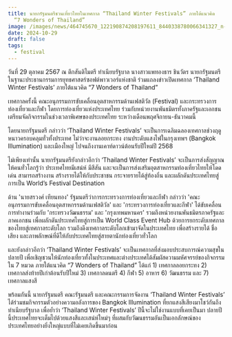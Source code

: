 ```yaml
---
title: นายกรัฐมนตรีชวนเที่ยวไทยในเทศกาล “Thailand Winter Festivals” ภายใต้แนวคิด
  “7 Wonders of Thailand”
image: /images/news/464745670_122190874208197611_8440338780066341327_n-3.jpg
date: 2024-10-29
draft: false
tags:
  - festival
---
```

วันที่ 29 ตุลาคม 2567 ณ ตึกสันติไมตรี ทำเนียบรัฐบาล นางสาวแพทองธาร ชินวัตร นายกรัฐมนตรี ในฐานะประธานกรรมการยุทธศาสตร์ซอฟต์พาวเวอร์แห่งชาติ ร่วมแถลงข่าวเปิดเทศกาล ‘Thailand Winter Festivals’ ภายใต้แนวคิด “7 Wonders of Thailand” 



เทศกาลครั้งนี้ คณะอนุกรรมการขับเคลื่อนอุตสาหกรรมด้านเฟสติวัล (Festival) และกระทรวงการท่องเที่ยวและกีฬา โดยการท่องเที่ยวแห่งประเทศไทย ร่วมกับหน่วยงานพันธมิตรทั้งภาครัฐและเอกชน เตรียมจัดกิจกรรมในช่วงเวลาพิเศษของประเทศไทย ระหว่างเดือนพฤศจิกายน-ธันวาคมนี้



โดยนายกรัฐมนตรี กล่าวว่า ‘Thailand Winter Festivals’ จะเป็นการเฉลิมฉลองเทศกาลช่วงฤดูหนาวครอบคลุมทั่วทั้งประเทศ ไม่ว่าจะงานลอยกระทง งานประดับแสงไฟในกรุงเทพฯ (Bangkok Illumination) และเมืองใหญ่ ไปจนถึงงานเคาท์ดาวน์ต้อนรับปีใหม่ปี 2568  



ไม่เพียงเท่านั้น นายกรัฐมนตรียังกล่าวอีกว่า ‘Thailand Winter Festivals’ จะเป็นการส่งสัญญาณให้คนทั่วโลกรู้ว่า ประเทศไทยมีเสน่ห์ มีสีสัน และจะเป็นการส่งเสริมอุตสาหกรรมท่องเที่ยวไทยให้โดดเด่น สามารถสร้างงาน สร้างรายได้ให้กับประชาชน กระจายรายได้สู่ท้องถิ่น และผลักดันประเทศไทยสู่การเป็น World’s Festival Destination 



ด้าน 'นายสรวงศ์ เทียนทอง' รัฐมนตรีว่าการกระทรวงการท่องเที่ยวและกีฬา กล่าวว่า 'คณะอนุกรรมการขับเคลื่อนอุตสาหกรรมด้านเฟสติวัล' และ 'กระทรวงการท่องเที่ยวและกีฬา' ได้ขับเคลื่อนการทำงานร่วมกับ 'กระทรวงวัฒนธรรม' และ 'กรุงเทพมหานคร' รวมถึงหน่วยงานพันธมิตรภาครัฐและภาคเอกชน เพื่อผลักดันประเทศไทยสู่การเป็น World Class Event Hub ด้วยการยกระดับเทศกาลของไทยสู่เทศกาลระดับโลก รวมถึงดึงเทศกาลระดับโลกเข้ามาจัดในประเทศไทย เพื่อสร้างรายได้ ชื่อเสียง และภาพลักษณ์ที่ดีให้กับประเทศไทยสู่สายตานักท่องเที่ยวทั่วโลก 



และยังกล่าวอีกว่า ‘Thailand Winter Festivals’ จะเป็นเทศกาลที่ส่งมอบประสบการณ์ความสุขในปลายปี เพื่อเชิญชวนให้นักท่องเที่ยวทั้งในประเทศและต่างประเทศได้สัมผัสความมหัศจรรย์ของกิจกรรมใน 7 หมวด ภายใต้แนวคิด “7 Wonders of Thailand” ได้แก่ 1) เทศกาลลอยกระทง 2) เทศกาลส่งท้ายปีเก่าต้อนรับปีใหม่ 3) เทศกาลดนตรี 4) กีฬา 5) อาหาร 6) วัฒนธรรม และ 7) เทศกาลแสงสี  



พร้อมกันนี้ นายกรัฐมนตรี คณะรัฐมนตรี และคณะกรรมการจัดงาน ‘Thailand Winter Festivals’ ได้ร่วมชมกิจกรรมตัวอย่างความอลังการของ Bangkok Illumination ที่ยกแสงสีเสียงมาโชว์กันถึงทำเนียบรัฐบาล เพื่อย้ำว่า ‘Thailand Winter Festivals’ ปีนี้จะไม่ใช่งานแบบที่เคยเป็นมา ปลายปีนี้ประเทศไทยจะเต็มไปด้วยแสงสีและเสน่ห์ใหม่ๆ ที่ผสมกับวัฒนธรรมอันเป็นเอกลักษณ์ของประเทศไทยอย่างยิ่งใหญ่แบบที่ไม่เคยเกิดขึ้นมาก่อน
